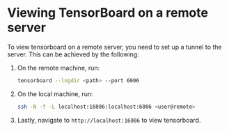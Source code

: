 # Viewing TensorBoard on a remote server

To view tensorboard on a remote server, you need to set up a tunnel to the server. This can be achieved by the following:

1. On the remote machine, run:

    ```bash
    tensorboard --logdir <path> --port 6006
    ```

2. On the local machine, run:

    ```bash
    ssh -N -f -L localhost:16006:localhost:6006 <user@remote>
    ```

3. Lastly, navigate to `http://localhost:16006` to view tensorboard.
